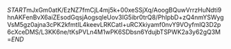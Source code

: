 $START$mJxGm0atK/EzNZ7fmCjL4mj5k+00xeSSjXq/AoogBQuwVrrzHuNdti9hnAKFenBvX6aiZEsodGqsjAogsqleUov3IG5ibr0trQ8/PhIpbD+zQ4nmYSWygVsM5gz0ajna3cPK2kfmtIL4keevLRKCatI+uRCXkiyamf0nvY9VOyfmlQ3D2p6cXceDMS/L3KK6ne/tKsPVLn4M1wPK6SDbsn6YdujbTSPWK2a3y62gQ3M=$END$